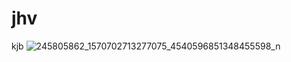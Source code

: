 # jhv
kjb
![245805862_1570702713277075_4540596851348455598_n](https://github.com/rivuff/jhv/assets/74763144/a2466a9b-9466-4d77-bfb4-c56c1f62ef26)
